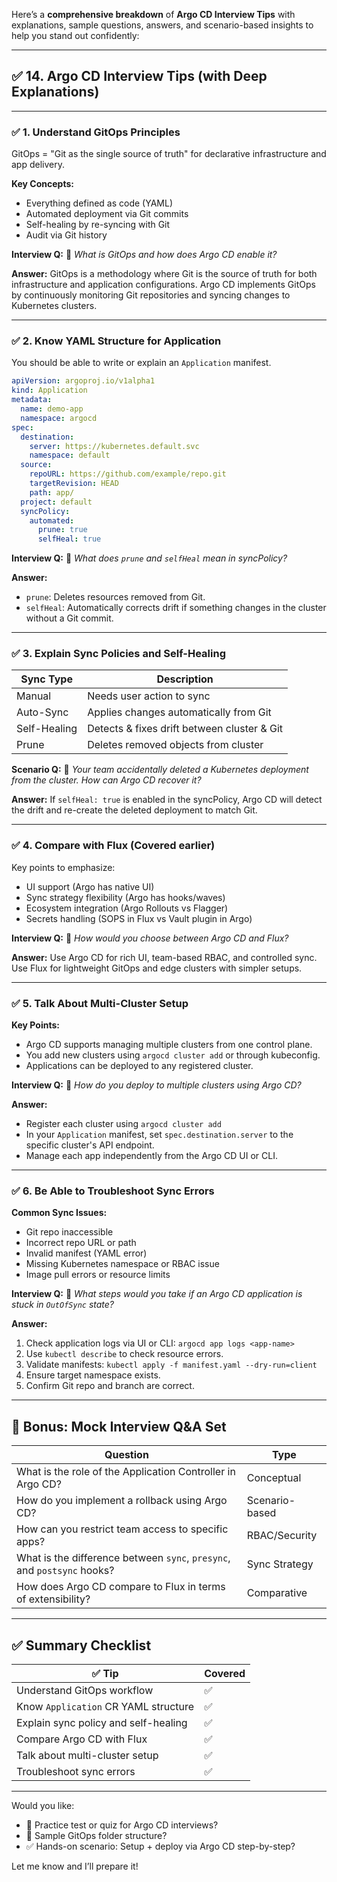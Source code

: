 Here’s a **comprehensive breakdown** of **Argo CD Interview Tips** with explanations, sample questions, answers, and scenario-based insights to help you stand out confidently:

---

## ✅ **14. Argo CD Interview Tips (with Deep Explanations)**

---

### ✅ **1. Understand GitOps Principles**

GitOps = "Git as the single source of truth" for declarative infrastructure and app delivery.

**Key Concepts:**

* Everything defined as code (YAML)
* Automated deployment via Git commits
* Self-healing by re-syncing with Git
* Audit via Git history

**Interview Q:**
🧠 *What is GitOps and how does Argo CD enable it?*

**Answer:**
GitOps is a methodology where Git is the source of truth for both infrastructure and application configurations. Argo CD implements GitOps by continuously monitoring Git repositories and syncing changes to Kubernetes clusters.

---

### ✅ **2. Know YAML Structure for Application**

You should be able to write or explain an `Application` manifest.

```yaml
apiVersion: argoproj.io/v1alpha1
kind: Application
metadata:
  name: demo-app
  namespace: argocd
spec:
  destination:
    server: https://kubernetes.default.svc
    namespace: default
  source:
    repoURL: https://github.com/example/repo.git
    targetRevision: HEAD
    path: app/
  project: default
  syncPolicy:
    automated:
      prune: true
      selfHeal: true
```

**Interview Q:**
🧠 *What does `prune` and `selfHeal` mean in syncPolicy?*

**Answer:**

* `prune`: Deletes resources removed from Git.
* `selfHeal`: Automatically corrects drift if something changes in the cluster without a Git commit.

---

### ✅ **3. Explain Sync Policies and Self-Healing**

| Sync Type    | Description                                 |
| ------------ | ------------------------------------------- |
| Manual       | Needs user action to sync                   |
| Auto-Sync    | Applies changes automatically from Git      |
| Self-Healing | Detects & fixes drift between cluster & Git |
| Prune        | Deletes removed objects from cluster        |

**Scenario Q:**
🧠 *Your team accidentally deleted a Kubernetes deployment from the cluster. How can Argo CD recover it?*

**Answer:**
If `selfHeal: true` is enabled in the syncPolicy, Argo CD will detect the drift and re-create the deleted deployment to match Git.

---

### ✅ **4. Compare with Flux (Covered earlier)**

Key points to emphasize:

* UI support (Argo has native UI)
* Sync strategy flexibility (Argo has hooks/waves)
* Ecosystem integration (Argo Rollouts vs Flagger)
* Secrets handling (SOPS in Flux vs Vault plugin in Argo)

**Interview Q:**
🧠 *How would you choose between Argo CD and Flux?*

**Answer:**
Use Argo CD for rich UI, team-based RBAC, and controlled sync. Use Flux for lightweight GitOps and edge clusters with simpler setups.

---

### ✅ **5. Talk About Multi-Cluster Setup**

**Key Points:**

* Argo CD supports managing multiple clusters from one control plane.
* You add new clusters using `argocd cluster add` or through kubeconfig.
* Applications can be deployed to any registered cluster.

**Interview Q:**
🧠 *How do you deploy to multiple clusters using Argo CD?*

**Answer:**

* Register each cluster using `argocd cluster add`
* In your `Application` manifest, set `spec.destination.server` to the specific cluster's API endpoint.
* Manage each app independently from the Argo CD UI or CLI.

---

### ✅ **6. Be Able to Troubleshoot Sync Errors**

**Common Sync Issues:**

* Git repo inaccessible
* Incorrect repo URL or path
* Invalid manifest (YAML error)
* Missing Kubernetes namespace or RBAC issue
* Image pull errors or resource limits

**Interview Q:**
🧠 *What steps would you take if an Argo CD application is stuck in `OutOfSync` state?*

**Answer:**

1. Check application logs via UI or CLI: `argocd app logs <app-name>`
2. Use `kubectl describe` to check resource errors.
3. Validate manifests: `kubectl apply -f manifest.yaml --dry-run=client`
4. Ensure target namespace exists.
5. Confirm Git repo and branch are correct.

---

## 📌 Bonus: Mock Interview Q\&A Set

| **Question**                                                            | **Type**       |
| ----------------------------------------------------------------------- | -------------- |
| What is the role of the Application Controller in Argo CD?              | Conceptual     |
| How do you implement a rollback using Argo CD?                          | Scenario-based |
| How can you restrict team access to specific apps?                      | RBAC/Security  |
| What is the difference between `sync`, `presync`, and `postsync` hooks? | Sync Strategy  |
| How does Argo CD compare to Flux in terms of extensibility?             | Comparative    |

---

## ✅ Summary Checklist

| ✅ Tip                                | Covered |
| ------------------------------------ | ------- |
| Understand GitOps workflow           | ✅       |
| Know `Application` CR YAML structure | ✅       |
| Explain sync policy and self-healing | ✅       |
| Compare Argo CD with Flux            | ✅       |
| Talk about multi-cluster setup       | ✅       |
| Troubleshoot sync errors             | ✅       |

---

Would you like:

* 🧪 Practice test or quiz for Argo CD interviews?
* 📁 Sample GitOps folder structure?
* ✅ Hands-on scenario: Setup + deploy via Argo CD step-by-step?

Let me know and I’ll prepare it!
